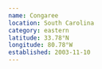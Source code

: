 ```yaml
---
name: Congaree
location: South Carolina
category: eastern
latitude: 33.78°N
longitude: 80.78°W
established: 2003-11-10
---
```

